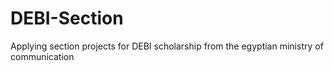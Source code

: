 # DEBI-Section
Applying section projects for DEBI scholarship from the egyptian ministry of communication
